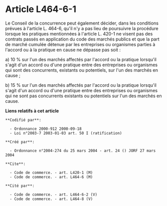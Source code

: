 # Article L464-6-1

Le Conseil de la concurrence peut également décider, dans les conditions prévues à l'article L. 464-6, qu'il n'y a pas lieu
de poursuivre la procédure lorsque les pratiques mentionnées à l'article L. 420-1 ne visent pas des contrats passés en
application du code des marchés publics et que la part de marché cumulée détenue par les entreprises ou organismes parties à
l'accord ou à la pratique en cause ne dépasse pas soit : 

a) 10 % sur l'un des marchés affectés par l'accord ou la pratique lorsqu'il s'agit d'un accord ou d'une pratique entre des
entreprises ou organismes qui sont des concurrents, existants ou potentiels, sur l'un des marchés en cause ; 

b) 15 % sur l'un des marchés affectés par l'accord ou la pratique lorsqu'il s'agit d'un accord ou d'une pratique entre des
entreprises ou organismes qui ne sont pas concurrents existants ou potentiels sur l'un des marchés en cause.

**Liens relatifs à cet article**

	**Codifié par**:

	  - Ordonnance 2000-912 2000-09-18
	  - Loi n°2003-7 2003-01-03 art. 50 I (ratification)

	**Créé par**:

	  - Ordonnance n°2004-274 du 25 mars 2004 - art. 24 () JORF 27 mars 2004

	**Cite**:

	  - Code de commerce. - art. L420-1 (M)
	  - Code de commerce. - art. L464-6 (M)

	**Cité par**:

	  - Code de commerce. - art. L464-6-2 (V)
	  - Code de commerce. - art. L464-8 (V)
